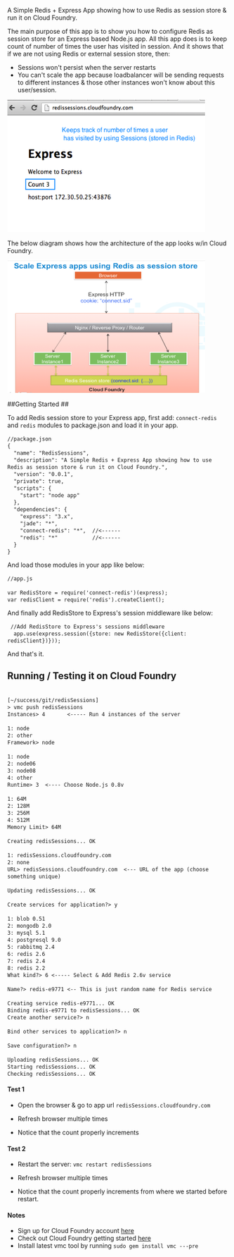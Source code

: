 A Simple Redis + Express App showing how to use Redis as session store & run it on Cloud Foundry.

The main purpose of this app is to show you how to configure Redis as session store for an Express based Node.js app.
All this app does is to keep count of number of times the user has visited in session. And it shows that if we are not using Redis or external session store, then:

* Sessions won't persist when the server restarts
* You can't scale the app because loadbalancer will be sending requests to different instances & those other instances won't know about this user/session.

<img src="https://github.com/rajaraodv/redissessions/raw/master/pics/rs_browser.png" height="300px" width="450px" />


The below diagram shows how the architecture of the app looks w/in Cloud Foundry.

<img src="https://github.com/rajaraodv/redissessions/raw/master/pics/redisSessionStore.png" height="300px" width="450px" />


##Getting Started ##

To add Redis session store to your Express app, first add: `connect-redis` and `redis` modules to package.json and load it in your app.

```
//package.json
{
  "name": "RedisSessions",
  "description": "A Simple Redis + Express App showing how to use Redis as session store & run it on Cloud Foundry.",
  "version": "0.0.1",
  "private": true,
  "scripts": {
    "start": "node app"
  },
  "dependencies": {
    "express": "3.x",
    "jade": "*",
    "connect-redis": "*",  //<------
    "redis": "*"           //<------
  }
}
```
And load those modules in your app like below:

```
//app.js

var RedisStore = require('connect-redis')(express);
var redisClient = require('redis').createClient();

```

And finally add RedisStore to Express's session middleware like below:

```
 //Add RedisStore to Express's sessions middleware
  app.use(express.session({store: new RedisStore({client: redisClient})}));
  ```

  And that's it.

## Running / Testing it on Cloud Foundry ##


```

[~/success/git/redisSessions]
> vmc push redisSessions
Instances> 4       <----- Run 4 instances of the server

1: node
2: other
Framework> node

1: node
2: node06
3: node08
4: other
Runtime> 3  <---- Choose Node.js 0.8v

1: 64M
2: 128M
3: 256M
4: 512M
Memory Limit> 64M

Creating redisSessions... OK

1: redisSessions.cloudfoundry.com
2: none
URL> redisSessions.cloudfoundry.com  <--- URL of the app (choose something unique)

Updating redisSessions... OK

Create services for application?> y

1: blob 0.51
2: mongodb 2.0
3: mysql 5.1
4: postgresql 9.0
5: rabbitmq 2.4
6: redis 2.6
7: redis 2.4
8: redis 2.2
What kind?> 6 <----- Select & Add Redis 2.6v service

Name?> redis-e9771 <-- This is just random name for Redis service

Creating service redis-e9771... OK
Binding redis-e9771 to redisSessions... OK
Create another service?> n

Bind other services to application?> n

Save configuration?> n

Uploading redisSessions... OK
Starting redisSessions... OK
Checking redisSessions... OK
```

#### Test 1 ####

* Open the browser & go to app url `redisSessions.cloudfoundry.com`

* Refresh browser multiple times

*  Notice that the count properly increments


#### Test 2 ####
* Restart the server: `vmc restart redisSessions`
* Refresh browser multiple times

*  Notice that the count properly increments from where we started before restart.


#### Notes ####
* Sign up for Cloud Foundry account <a href='https://my.cloudfoundry.com/signup' target='_blank'>here</a>
* Check out Cloud Foundry getting started <a href='http://docs.cloudfoundry.com/getting-started.html' target='_blank'>here</a>
* Install latest vmc tool by running `sudo gem install vmc ---pre`

